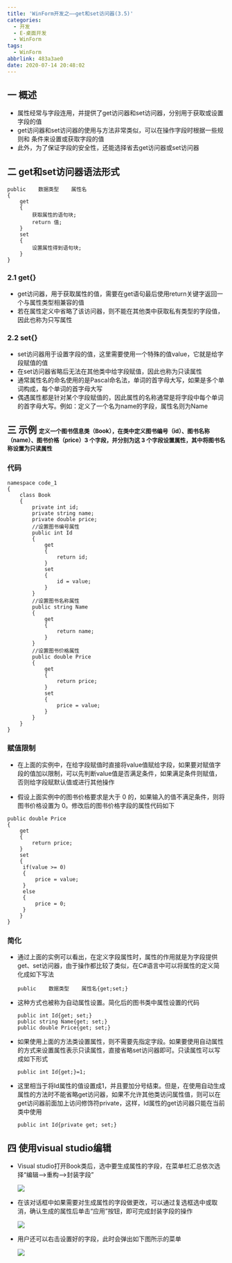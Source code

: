 ```yaml
---
title: 'WinForm开发之——get和set访问器(3.5)'
categories:
  - 开发
  - E-桌面开发
  - WinForm
tags:
  - WinForm
abbrlink: 483a3ae0
date: 2020-07-14 20:48:02
---
```

## 一 概述

* 属性经常与字段连用，并提供了get访问器和set访问器，分别用于获取或设置字段的值
* get访问器和set访问器的使用与方法非常类似，可以在操作字段时根据一些规则和 条件来设置或获取字段的值
* 此外，为了保证字段的安全性，还能选择省去get访问器或set访问器

<!--more-->

## 二 get和set访问器语法形式

```
public    数据类型    属性名
{
    get
    {
        获取属性的语句块;
        return 值;
    }
    set
    {
        设置属性得到语句块;
    }
}
```

### 2.1 get{}

* get访问器，用于获取属性的值，需要在get语句最后使用return关键字返回一个与属性类型相兼容的值
* 若在属性定义中省略了该访问器，则不能在其他类中获取私有类型的字段值，因此也称为只写属性

### 2.2 set{}

* set访问器用于设置字段的值，这里需要使用一个特殊的值value，它就是给字段赋值的值
* 在set访问器省略后无法在其他类中给字段赋值，因此也称为只读属性
* 通常属性名的命名使用的是Pascal命名法，单词的首字母大写，如果是多个单词构成，每个单词的首字母大写
* 偶遇属性都是针对某个字段赋值的，因此属性的名称通常是将字段中每个单词的首字母大写。例如：定义了一个名为name的字段，属性名则为Name

## 三 示例 <font size=2>定义一个图书信息类（Book），在类中定义图书编号（id）、图书名称（name）、图书价格（price）3 个字段，并分别为这 3 个字段设置属性，其中将图书名称设置为只读属性 </font>

### 代码

```
namespace code_1
{
    class Book
    {
        private int id;
        private string name;
        private double price;
        //设置图书编号属性
        public int Id
        {
            get
            {
                return id;
            }
            set
            {
                id = value;
            }
        }
        //设置图书名称属性
        public string Name
        {
            get
            {
                return name;
            }
        }
        //设置图书价格属性
        public double Price
        {
            get
            {
                return price;
            }
            set
            {
                price = value;
            }
        }
    }
}
```

###  赋值限制

* 在上面的实例中，在给字段赋值时直接将value值赋给字段，如果要对赋值字段的值加以限制，可以先判断value值是否满足条件，如果满足条件则赋值，否则给字段赋默认值或进行其他操作

*  假设上面实例中的图书价格要求是大于 0 的，如果输入的值不满足条件，则将图书价格设置为 0。修改后的图书价格字段的属性代码如下 

  ```
  public double Price
  {
      get
      {
          return price;
      }
      set
      {
       if(value >= 0)
       {
           price = value;
       }
       else
       {
           price = 0;
       }
      }
  }
  ```
### 简化

* 通过上面的实例可以看出，在定义字段属性时，属性的作用就是为字段提供get、set访问器，由于操作都比较了类似，在C#语言中可以将属性的定义简化成如下写法

  ```
  public    数据类型    属性名{get;set;}
  ```

* 这种方式也被称为自动属性设置。简化后的图书类中属性设置的代码

  ```
  public int Id{get; set;}
  public string Name{get; set;}
  public double Price{get; set;}
  ```

* 如果使用上面的方法类设置属性，则不需要先指定字段。如果要使用自动属性的方式来设置属性表示只读属性，直接省略set访问器即可。只读属性可以写成如下形式

  ```
  public int Id{get;}=1;
  ```

* 这里相当于将Id属性的值设置成1，并且要加分号结束。但是，在使用自动生成属性的方法时不能省略get访问器，如果不允许其他类访问属性值，则可以在get访问器前面加上访问修饰符private，这样，Id属性的get访问器只能在当前类中使用

  ```
  public int Id{private get; set;}
  ```


## 四  使用visual studio编辑

* Visual studio打开Book类后，选中要生成属性的字段，在菜单栏汇总依次选择“编辑——>重构——>封装字段”

  ![][1]
  
* 在该对话框中如果需要对生成属性的字段做更改，可以通过复选框选中或取消，确认生成的属性后单击“应用”按钮，即可完成封装字段的操作

  ![][2]
  
* 用户还可以右击设置好的字段，此时会弹出如下图所示的菜单

  ![][3]
  
  



[1]:https://cdn.jsdelivr.net/gh/PGzxc/CDN/blog-image/csharp-set-get-package-field.png
[2]:https://cdn.jsdelivr.net/gh/PGzxc/CDN/blog-image/csharp-set-get-package-apply.png
[3]:https://cdn.jsdelivr.net/gh/PGzxc/CDN/blog-image/csharp-set-get-quick-refact.png